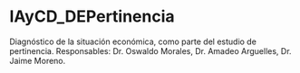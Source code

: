 # IAyCD_DEPertinencia
Diagnóstico de la situación económica, como parte del estudio de pertinencia. Responsables: Dr. Oswaldo Morales, Dr. Amadeo Arguelles, Dr. Jaime Moreno.
